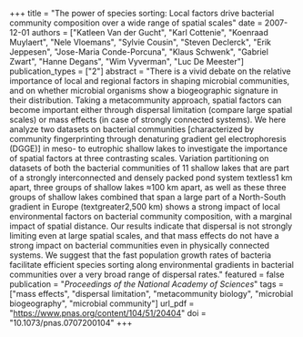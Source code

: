 +++
title = "The power of species sorting: Local factors drive bacterial community composition over a wide range of spatial scales"
date = 2007-12-01
authors = ["Katleen Van der Gucht", "Karl Cottenie", "Koenraad Muylaert", "Nele Vloemans", "Sylvie Cousin", "Steven Declerck", "Erik Jeppesen", "Jose-Maria Conde-Porcuna", "Klaus Schwenk", "Gabriel Zwart", "Hanne Degans", "Wim Vyverman", "Luc De Meester"]
publication_types = ["2"]
abstract = "There is a vivid debate on the relative importance of local and regional factors in shaping microbial communities, and on whether microbial organisms show a biogeographic signature in their distribution. Taking a metacommunity approach, spatial factors can become important either through dispersal limitation (compare large spatial scales) or mass effects (in case of strongly connected systems). We here analyze two datasets on bacterial communities [characterized by community fingerprinting through denaturing gradient gel electrophoresis (DGGE)] in meso- to eutrophic shallow lakes to investigate the importance of spatial factors at three contrasting scales. Variation partitioning on datasets of both the bacterial communities of 11 shallow lakes that are part of a strongly interconnected and densely packed pond system textless1 km apart, three groups of shallow lakes ≈100 km apart, as well as these three groups of shallow lakes combined that span a large part of a North-South gradient in Europe (textgreater2,500 km) shows a strong impact of local environmental factors on bacterial community composition, with a marginal impact of spatial distance. Our results indicate that dispersal is not strongly limiting even at large spatial scales, and that mass effects do not have a strong impact on bacterial communities even in physically connected systems. We suggest that the fast population growth rates of bacteria facilitate efficient species sorting along environmental gradients in bacterial communities over a very broad range of dispersal rates."
featured = false
publication = "*Proceedings of the National Academy of Sciences*"
tags = ["mass effects", "dispersal limitation", "metacommunity biology", "microbial biogeography", "microbial community"]
url_pdf = "https://www.pnas.org/content/104/51/20404"
doi = "10.1073/pnas.0707200104"
+++

